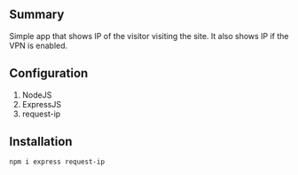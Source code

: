 ## Summary
Simple app that shows IP of the visitor visiting the site. It also shows IP if the VPN is enabled.

## Configuration
1. NodeJS
2. ExpressJS
3. request-ip

## Installation
`npm i express request-ip`